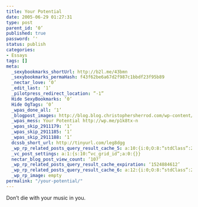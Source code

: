 ```yaml
---
title: Your Potential
date: 2005-06-29 01:27:31
type: post
parent_id: ‘0’
published: true
password: ’'
status: publish
categories:
- Essays
tags: []
meta:
  _sexybookmarks_shortUrl: http://b2l.me/43bmn
  _sexybookmarks_permaHash: f43f62be6a67d2f987c1bbdf23f95b89
  _nectar_love: ‘0’
  _edit_last: ‘1’
  _pilotpress_redirect_location: ”-1”
  Hide SexyBookmarks: ‘0’
  Hide OgTags: ‘0’
  _wpas_done_all: ‘1’
  _blogpost_images: http://blog.blog.christophersherrod.com/wp-content/uploads/images/video1.jpg
  _wpas_mess: Your Potential http://wp.me/p1k8tx-n
  _wpas_skip_2911179: ‘1’
  _wpas_skip_2911185: ‘1’
  _wpas_skip_2911188: ‘1’
  dcssb_short_url: http://tinyurl.com/leg8dgg
  _wp_rp_related_posts_query_result_cache_5: a:10:{i:0;O:8:“stdClass”:2:{s:7:“post_id”;s:4:“7162”;s:5:“score”;s:18:“4.9458609174584724”;}i:1;O:8:“stdClass”:2:{s:7:“post_id”;s:4:“6997”;s:5:“score”;s:18:“4.9458609174584724”;}i:2;O:8:“stdClass”:2:{s:7:“post_id”;s:4:“6995”;s:5:“score”;s:18:“4.9458609174584724”;}i:3;O:8:“stdClass”:2:{s:7:“post_id”;s:4:“6986”;s:5:“score”;s:18:“4.9458609174584724”;}i:4;O:8:“stdClass”:2:{s:7:“post_id”;s:4:“6929”;s:5:“score”;s:18:“4.9458609174584724”;}i:5;O:8:“stdClass”:2:{s:7:“post_id”;s:4:“6870”;s:5:“score”;s:18:“4.9458609174584724”;}i:6;O:8:“stdClass”:2:{s:7:“post_id”;s:4:“7173”;s:5:“score”;s:1:“0”;}i:7;O:8:“stdClass”:2:{s:7:“post_id”;s:4:“7097”;s:5:“score”;s:1:“0”;}i:8;O:8:“stdClass”:2:{s:7:“post_id”;s:4:“7026”;s:5:“score”;s:1:“0”;}i:9;O:8:“stdClass”:2:{s:7:“post_id”;s:4:“6993”;s:5:“score”;s:1:“0”;}}
  _vc_post_settings: a:1:{s:10:“vc_grid_id”;a:0:{}}
  nectar_blog_post_view_count: ‘107’
  _wp_rp_related_posts_query_result_cache_expiration: ‘1524884612’
  _wp_rp_related_posts_query_result_cache_6: a:12:{i:0;O:8:“stdClass”:2:{s:7:“post_id”;s:3:“316”;s:5:“score”;s:18:“11.772276335226124”;}i:1;O:8:“stdClass”:2:{s:7:“post_id”;s:4:“3123”;s:5:“score”;s:17:“8.999687612986344”;}i:2;O:8:“stdClass”:2:{s:7:“post_id”;s:4:“3120”;s:5:“score”;s:17:“8.999687612986344”;}i:3;O:8:“stdClass”:2:{s:7:“post_id”;s:4:“1265”;s:5:“score”;s:17:“8.999687612986344”;}i:4;O:8:“stdClass”:2:{s:7:“post_id”;s:4:“1027”;s:5:“score”;s:17:“8.999687612986344”;}i:5;O:8:“stdClass”:2:{s:7:“post_id”;s:3:“721”;s:5:“score”;s:17:“8.999687612986344”;}i:6;O:8:“stdClass”:2:{s:7:“post_id”;s:3:“701”;s:5:“score”;s:17:“8.999687612986344”;}i:7;O:8:“stdClass”:2:{s:7:“post_id”;s:3:“313”;s:5:“score”;s:17:“8.999687612986344”;}i:8;O:8:“stdClass”:2:{s:7:“post_id”;s:4:“6997”;s:5:“score”;s:17:“7.742470294113622”;}i:9;O:8:“stdClass”:2:{s:7:“post_id”;s:4:“6929”;s:5:“score”;s:17:“7.742470294113622”;}i:10;O:8:“stdClass”:2:{s:7:“post_id”;s:4:“4699”;s:5:“score”;s:17:“7.742470294113622”;}i:11;O:8:“stdClass”:2:{s:7:“post_id”;s:4:“4429”;s:5:“score”;s:17:“7.742470294113622”;}}
  _wp_rp_image: empty
permalink: "/your-potential/"
---
```

<p>Don’t die with your music in you.</p>
